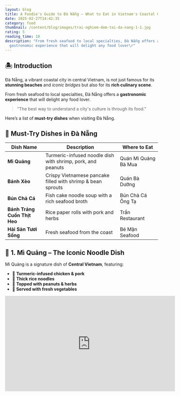 ```yaml
---
layout: blog
title: A Foodie's Guide to Đà Nẵng – What to Eat in Vietnam's Coastal Gem
date: 2025-02-27T14:42:35
category: food
thumbnail: /content/blog/images/trai-nghiem-dem-tai-da-nang-1-1.jpg
rating: 5
reading_time: 10
description: "From fresh seafood to local specialties, Đà Nẵng offers a
  gastronomic experience that will delight any food lover\r"
---
```

## 🏝 Introduction

Đà Nẵng, a vibrant coastal city in central Vietnam, is not just famous for its **stunning beaches** and _iconic bridges_ but also for its **rich culinary scene**.

From fresh seafood to local specialties, Đà Nẵng offers a **gastronomic experience** that will delight any food lover.

> "The best way to understand a city's culture is through its food."

Here’s a list of **must-try dishes** when visiting Đà Nẵng.

## 📌 Must-Try Dishes in Đà Nẵng

|Dish Name|Description|Where to Eat|
|---|---|---|
|**Mì Quảng**|Turmeric-infused noodle dish with shrimp, pork, and peanuts|Quán Mì Quảng Bà Mua|
|**Bánh Xèo**|Crispy Vietnamese pancake filled with shrimp & bean sprouts|Quán Bà Dưỡng|
|**Bún Chả Cá**|Fish cake noodle soup with a rich seafood broth|Bún Chả Cá Ông Tạ|
|**Bánh Tráng Cuốn Thịt Heo**|Rice paper rolls with pork and herbs|Trần Restaurant|
|**Hải Sản Tươi Sống**|Fresh seafood from the coast|Bé Mặn Seafood|

## 🍜 1. Mì Quảng – The Iconic Noodle Dish

Mì Quảng is a signature dish of **Central Vietnam**, featuring:

- 🍗 **Turmeric-infused chicken & pork**
- 🍜 **Thick rice noodles**
- 🥜 **Topped with peanuts & herbs**
- 🥒 **Served with fresh vegetables**





<iframe width="560" height="315" src="https://www.youtube.com/embed/-JmruxG8VCw?si=tFL58SLnmDwqGTfg" title="YouTube video player" frameborder="0" allow="accelerometer; autoplay; clipboard-write; encrypted-media; gyroscope; picture-in-picture; web-share" referrerpolicy="strict-origin-when-cross-origin" allowfullscreen></iframe>
